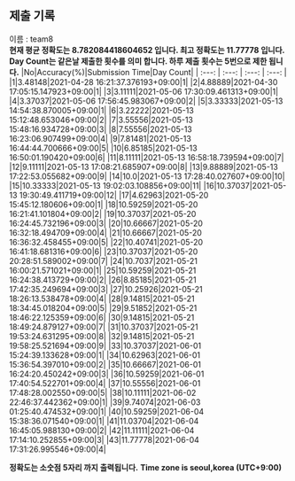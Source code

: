


  
## 제출 기록  
이름 : team8  
**현재 평균 정확도는 8.782084418604652 입니다. 최고 정확도는 11.77778 입니다.**  
**Day Count는 같은날 제출한 횟수를 의미 합니다. 하루 제출 횟수는 5번으로 제한 됩니다.**
|No|Accuracy(%)|Submission Time|Day Count|
| :---: | :---: | :---: | :---: |
|1|3.48148|2021-04-28 16:21:37.376193+09:00|1|
|2|4.88889|2021-04-30 17:05:15.147923+09:00|1|
|3|3.11111|2021-05-06 17:30:09.461313+09:00|1|
|4|3.37037|2021-05-06 17:56:45.983067+09:00|2|
|5|3.33333|2021-05-13 14:54:38.870005+09:00|1|
|6|3.22222|2021-05-13 15:12:48.653046+09:00|2|
|7|3.55556|2021-05-13 15:48:16.934728+09:00|3|
|8|7.55556|2021-05-13 16:23:06.907499+09:00|4|
|9|7.81481|2021-05-13 16:44:44.700666+09:00|5|
|10|6.85185|2021-05-13 16:50:01.190420+09:00|6|
|11|8.11111|2021-05-13 16:58:18.739594+09:00|7|
|12|9.11111|2021-05-13 17:08:21.685907+09:00|8|
|13|9.88889|2021-05-13 17:22:53.055682+09:00|9|
|14|10.0|2021-05-13 17:28:40.027607+09:00|10|
|15|10.33333|2021-05-13 19:02:03.108856+09:00|11|
|16|10.37037|2021-05-13 19:30:49.411719+09:00|12|
|17|4.62963|2021-05-20 15:45:12.180606+09:00|1|
|18|10.59259|2021-05-20 16:21:41.101804+09:00|2|
|19|10.37037|2021-05-20 16:24:45.732196+09:00|3|
|20|10.66667|2021-05-20 16:32:18.494709+09:00|4|
|21|10.66667|2021-05-20 16:36:32.458455+09:00|5|
|22|10.40741|2021-05-20 16:41:18.681316+09:00|6|
|23|10.37037|2021-05-20 20:28:51.589002+09:00|7|
|24|10.7037|2021-05-21 16:00:21.571021+09:00|1|
|25|10.59259|2021-05-21 16:24:38.413729+09:00|2|
|26|8.85185|2021-05-21 17:42:35.249694+09:00|3|
|27|10.25926|2021-05-21 18:26:13.538478+09:00|4|
|28|9.14815|2021-05-21 18:34:45.018204+09:00|5|
|29|9.51852|2021-05-21 18:46:22.125359+09:00|6|
|30|9.14815|2021-05-21 18:49:24.879127+09:00|7|
|31|10.37037|2021-05-21 19:53:24.631295+09:00|8|
|32|9.14815|2021-05-21 19:58:25.521694+09:00|9|
|33|10.37037|2021-06-01 15:24:39.133628+09:00|1|
|34|10.62963|2021-06-01 15:36:54.397010+09:00|2|
|35|10.66667|2021-06-01 16:24:20.450242+09:00|3|
|36|10.59259|2021-06-01 17:40:54.522701+09:00|4|
|37|10.55556|2021-06-01 17:48:28.002550+09:00|5|
|38|10.11111|2021-06-02 22:46:37.442362+09:00|1|
|39|9.74074|2021-06-03 01:25:40.474532+09:00|1|
|40|10.59259|2021-06-04 15:38:36.071540+09:00|1|
|41|11.03704|2021-06-04 16:45:05.988130+09:00|2|
|42|11.11111|2021-06-04 17:14:10.252855+09:00|3|
|43|11.77778|2021-06-04 17:31:26.995546+09:00|4|


**정확도는 소숫점 5자리 까지 출력됩니다.**
**Time zone is seoul,korea (UTC+9:00)**
